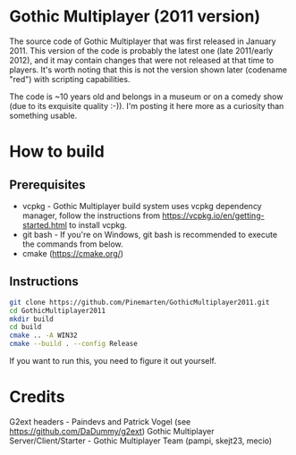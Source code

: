 # Gothic Multiplayer (2011 version)
The source code of Gothic Multiplayer that was first released in January 2011. 
This version of the code is probably the latest one (late 2011/early 2012), and it may contain changes that were not released at that time to players.
It's worth noting that this is not the version shown later (codename "red") with scripting capabilities.

The code is ~10 years old and belongs in a museum or on a comedy show (due to its exquisite quality :-)).
I'm posting it here more as a curiosity than something usable.

# How to build
## Prerequisites
* vcpkg - Gothic Multiplayer build system uses vcpkg dependency manager, follow the instructions from https://vcpkg.io/en/getting-started.html to install vcpkg.
* git bash - If you're on Windows, git bash is recommended to execute the commands from below.
* cmake (https://cmake.org/)
## Instructions
```bash
git clone https://github.com/Pinemarten/GothicMultiplayer2011.git
cd GothicMultiplayer2011
mkdir build
cd build
cmake .. -A WIN32
cmake --build . --config Release
```


If you want to run this, you need to figure it out yourself.

# Credits
G2ext headers - Paindevs and Patrick Vogel (see https://github.com/DaDummy/g2ext)
Gothic Multiplayer Server/Client/Starter - Gothic Multiplayer Team (pampi, skejt23, mecio)
